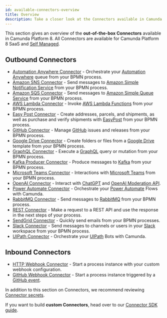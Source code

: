 ```yaml
---
id: available-connectors-overview
title: Overview
description: Take a closer look at the Connectors available in Camunda Platform 8.
---
```


This section gives an overview of the **out-of-the-box Connectors** available in Camunda Platform 8. All Connectors are available for Camunda Platform 8 SaaS and [Self Managed](../../../self-managed/connectors-deployment/install-and-start.md).

## Outbound Connectors

- [Automation Anywhere Connector](automation-anywhere.md) - Orchestrate your [Automation Anywhere](https://www.automationanywhere.com/) queue from your BPMN process.
- [Amazon SNS Connector](aws-sns.md) - Send messages to [Amazon Simple Notification Service](https://aws.amazon.com/sns/) from your BPMN process.
- [Amazon SQS Connector](aws-sqs.md) - Send messages to [Amazon Simple Queue Service](https://aws.amazon.com/sqs/) from your BPMN process.
- [AWS Lambda Connector](aws-lambda.md) - Invoke [AWS Lambda Functions](https://aws.amazon.com/lambda/) from your BPMN process.
- [Easy Post Connector](aws-lambda.md) - Create addresses, parcels, and shipments, as well as purchase and verify shipments with [EasyPost](https://www.easypost.com/) from your BPMN process.
- [GitHub Connector](github.md) - Manage [GitHub](https://github.com/) issues and releases from your BPMN process.
- [Google Drive Connector](googledrive.md) - Create folders or files from a [Google Drive](https://www.google.com/drive/) template from your BPMN process.
- [GraphQL Connector](graphql.md) - Execute a [GraphQL](https://graphql.org/) query or mutation from your BPMN process.
- [Kafka Producer Connector](kafka.md) - Produce messages to [Kafka](https://kafka.apache.org/) from your BPMN process.
- [Microsoft Teams Connector](microsoft-teams.md) - Interactions with [Microsoft Teams](https://www.microsoft.com/microsoft-teams/) from your BPMN process.
- [OpenAI Connector](openai.md) - Interact with [ChatGPT](https://chat.openai.com/) and [OpenAI Moderation API](https://platform.openai.com/docs/guides/moderation/overview).
- [Power Automate Connector](power-automate.md) - Orchestrate your [Power Automate](https://powerautomate.microsoft.com) Flows with Camunda.
- [RabbitMQ Connector](rabbitmq.md) - Send messages to [RabbitMQ](https://www.rabbitmq.com/) from your BPMN process.
- [REST Connector](rest.md) - Make a request to a REST API and use the response in the next steps of your process.
- [SendGrid Connector](sendgrid.md) - Quickly send emails from your BPMN processes.
- [Slack Connector](slack.md) - Send messages to channels or users in your [Slack](https://slack.com) workspace from your BPMN process.
- [UIPath Connector](uipath.md) - Orchestrate your [UIPath](https://cloud.uipath.com) Bots with Camunda.

## Inbound Connectors

- [HTTP Webhook Connector](http-webhook.md) - Start a process instance with your custom webhook configuration.
- [GitHub Webhook Connector](github-webhook.md) - Start a process instance triggered by a [GitHub event](https://docs.github.com/en/developers/webhooks-and-events/webhooks/about-webhooks).

In addition to this section on Connectors, we recommend reviewing [Connector secrets](../../console/manage-clusters/manage-secrets.md).

If you want to build **custom Connectors**, head over to our [Connector SDK guide](../custom-built-connectors/connector-sdk.md).
